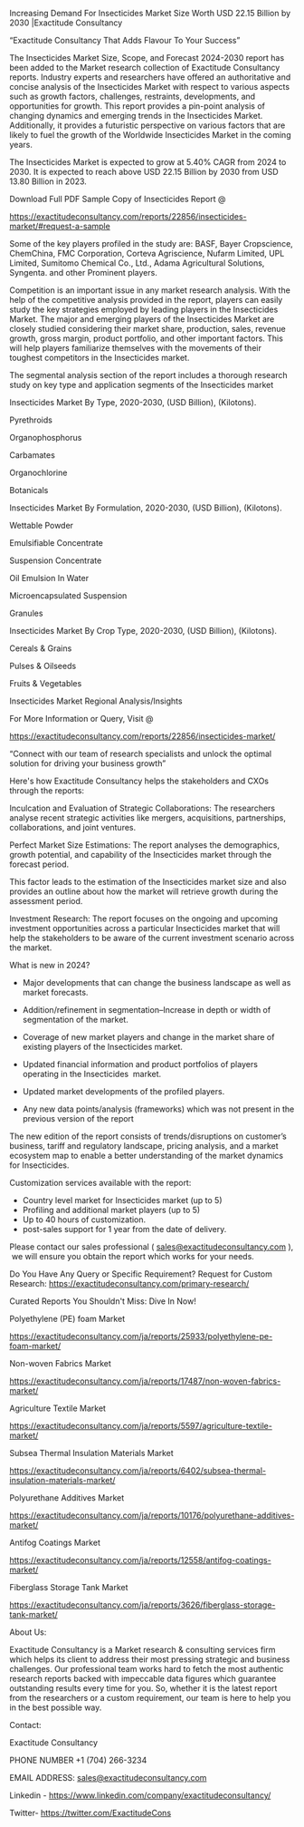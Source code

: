 Increasing Demand For Insecticides Market Size Worth USD 22.15 Billion by 2030 |Exactitude Consultancy

“Exactitude Consultancy That Adds Flavour To Your Success”

The Insecticides Market Size, Scope, and Forecast 2024-2030 report has been added to the Market research collection of Exactitude Consultancy reports. Industry experts and researchers have offered an authoritative and concise analysis of the Insecticides Market with respect to various aspects such as growth factors, challenges, restraints, developments, and opportunities for growth. This report provides a pin-point analysis of changing dynamics and emerging trends in the Insecticides Market. Additionally, it provides a futuristic perspective on various factors that are likely to fuel the growth of the Worldwide Insecticides Market in the coming years.

The Insecticides Market is expected to grow at 5.40% CAGR from 2024 to 2030. It is expected to reach above USD 22.15 Billion by 2030 from USD 13.80 Billion in 2023.

Download Full PDF Sample Copy of Insecticides Report @

https://exactitudeconsultancy.com/reports/22856/insecticides-market/#request-a-sample

Some of the key players profiled in the study are: BASF, Bayer Cropscience, ChemChina, FMC Corporation, Corteva Agriscience, Nufarm Limited, UPL Limited, Sumitomo Chemical Co., Ltd., Adama Agricultural Solutions, Syngenta. and other Prominent players.

Competition is an important issue in any market research analysis. With the help of the competitive analysis provided in the report, players can easily study the key strategies employed by leading players in the Insecticides Market. The major and emerging players of the Insecticides Market are closely studied considering their market share, production, sales, revenue growth, gross margin, product portfolio, and other important factors. This will help players familiarize themselves with the movements of their toughest competitors in the Insecticides market.

The segmental analysis section of the report includes a thorough research study on key type and application segments of the Insecticides market

Insecticides Market By Type, 2020-2030, (USD Billion), (Kilotons).

Pyrethroids

Organophosphorus

Carbamates

Organochlorine

Botanicals

Insecticides Market By Formulation, 2020-2030, (USD Billion), (Kilotons).

Wettable Powder

Emulsifiable Concentrate

Suspension Concentrate

Oil Emulsion In Water

Microencapsulated Suspension

Granules

Insecticides Market By Crop Type, 2020-2030, (USD Billion), (Kilotons).

Cereals & Grains

Pulses & Oilseeds

Fruits & Vegetables

Insecticides Market Regional Analysis/Insights

For More Information or Query, Visit @

https://exactitudeconsultancy.com/reports/22856/insecticides-market/

“Connect with our team of research specialists and unlock the optimal solution for driving your business growth”

Here's how Exactitude Consultancy helps the stakeholders and CXOs through the reports:

Inculcation and Evaluation of Strategic Collaborations: The researchers analyse recent strategic activities like mergers, acquisitions, partnerships, collaborations, and joint ventures.

Perfect Market Size Estimations: The report analyses the demographics, growth potential, and capability of the Insecticides market through the forecast period.

This factor leads to the estimation of the Insecticides market size and also provides an outline about how the market will retrieve growth during the assessment period.

Investment Research: The report focuses on the ongoing and upcoming investment opportunities across a particular Insecticides market that will help the stakeholders to be aware of the current investment scenario across the market.

What is new in 2024?

- Major developments that can change the business landscape as well as market forecasts.

- Addition/refinement in segmentation–Increase in depth or width of segmentation of the market.

- Coverage of new market players and change in the market share of existing players of the Insecticides market.

- Updated financial information and product portfolios of players operating in the Insecticides  market.

- Updated market developments of the profiled players.

- Any new data points/analysis (frameworks) which was not present in the previous version of the report

The new edition of the report consists of trends/disruptions on customer’s business, tariff and regulatory landscape, pricing analysis, and a market ecosystem map to enable a better understanding of the market dynamics for Insecticides.

Customization services available with the report:

- Country level market for Insecticides market (up to 5)
- Profiling and additional market players (up to 5)
- Up to 40 hours of customization.
- post-sales support for 1 year from the date of delivery.

Please contact our sales professional ( sales@exactitudeconsultancy.com ),  we will ensure you obtain the report which works for your needs.

Do You Have Any Query or Specific Requirement? Request for Custom Research: https://exactitudeconsultancy.com/primary-research/

Curated Reports You Shouldn't Miss: Dive In Now!

Polyethylene (PE) foam Market

https://exactitudeconsultancy.com/ja/reports/25933/polyethylene-pe-foam-market/

Non-woven Fabrics Market

https://exactitudeconsultancy.com/ja/reports/17487/non-woven-fabrics-market/

Agriculture Textile Market

https://exactitudeconsultancy.com/ja/reports/5597/agriculture-textile-market/

Subsea Thermal Insulation Materials Market

https://exactitudeconsultancy.com/ja/reports/6402/subsea-thermal-insulation-materials-market/

Polyurethane Additives Market

https://exactitudeconsultancy.com/ja/reports/10176/polyurethane-additives-market/

Antifog Coatings Market

https://exactitudeconsultancy.com/ja/reports/12558/antifog-coatings-market/

Fiberglass Storage Tank Market

https://exactitudeconsultancy.com/ja/reports/3626/fiberglass-storage-tank-market/

About Us:

Exactitude Consultancy is a Market research & consulting services firm which helps its client to address their most pressing strategic and business challenges. Our professional team works hard to fetch the most authentic research reports backed with impeccable data figures which guarantee outstanding results every time for you. So, whether it is the latest report from the researchers or a custom requirement, our team is here to help you in the best possible way.

Contact:

Exactitude Consultancy

PHONE NUMBER +1 (704) 266-3234

EMAIL ADDRESS: sales@exactitudeconsultancy.com

Linkedin - https://www.linkedin.com/company/exactitudeconsultancy/

Twitter- https://twitter.com/ExactitudeCons


